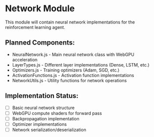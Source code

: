 # Network Module

This module will contain neural network implementations for the reinforcement learning agent.

## Planned Components:
- NeuralNetwork.js - Main neural network class with WebGPU acceleration
- LayerTypes.js - Different layer implementations (Dense, LSTM, etc.)
- Optimizers.js - Training optimizers (Adam, SGD, etc.)
- ActivationFunctions.js - Activation function implementations
- NetworkUtils.js - Utility functions for network operations

## Implementation Status:
- [ ] Basic neural network structure
- [ ] WebGPU compute shaders for forward pass
- [ ] Backpropagation implementation
- [ ] Optimizer implementations
- [ ] Network serialization/deserialization
